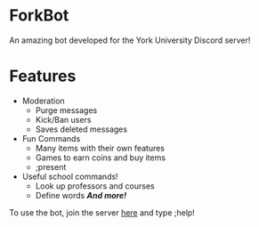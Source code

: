 # ForkBot
An amazing bot developed for the York University Discord server! 
# Features
- Moderation
  - Purge messages
  - Kick/Ban users
  - Saves deleted messages
- Fun Commands
  - Many items with their own features
  - Games to earn coins and buy items
  - ;present
- Useful school commands!
  - Look up professors and courses
  - Define words
***And more!***

To use the bot, join the server [here](https://discord.gg/HGECt3t) and type ;help!
